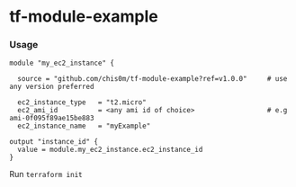 # tf-module-example


### Usage

```hcl
module "my_ec2_instance" {

  source = "github.com/chis0m/tf-module-example?ref=v1.0.0"     # use any version preferred

  ec2_instance_type   = "t2.micro"
  ec2_ami_id          = <any ami id of choice>                  # e.g ami-0f095f89ae15be883
  ec2_instance_name   = "myExample"

output "instance_id" {
  value = module.my_ec2_instance.ec2_instance_id
}
```


Run `terraform init`

